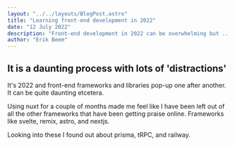 ```yaml
---
layout: "../../layouts/BlogPost.astro"
title: "Learning front-end development in 2022"
date: "12 July 2022"
description: "Front-end development in 2022 can be overwhelming but ..."
author: "Erik Beem"
---
```


## It is a daunting process with lots of 'distractions'

It's 2022 and front-end frameworks and libraries pop-up one after another. It can be quite daunting etcetera.

Using nuxt for a couple of months made me feel like I have been left out of all the other frameworks that have been getting praise online. Frameworks like svelte, remix, astro, and nextjs.

Looking into these I found out about prisma, tRPC, and railway.
